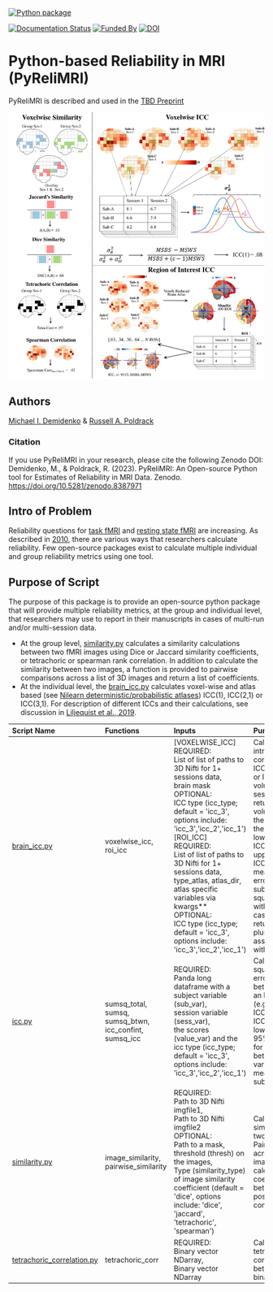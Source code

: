 [![Python package](https://github.com/demidenm/PyReliMRI/actions/workflows/python-package-conda.yml/badge.svg?style=plastic&logo=Python)](https://github.com/demidenm/PyReliMRI/actions/workflows/python-package-conda.yml) 

[![Documentation Status](https://readthedocs.org/projects/pyrelimri/badge/?version=latest&style=plastic)](https://pyrelimri.readthedocs.io/en/latest/?badge=latest&style=plastic)
[![Funded By](https://img.shields.io/badge/NIDA-F32%20DA055334--01A1-yellowgreen?style=plastic)](https://reporter.nih.gov/project-details/10525501)
[![DOI](https://zenodo.org/badge/576430868.svg)](https://zenodo.org/badge/latestdoi/576430868)

# Python-based Reliability in MRI (PyReliMRI)

PyReliMRI is described and used in the [TBD Preprint](https://www.doi.org)

![PyReliMRI Features](/docs/img_png/pyrelimri_fig.png)
## Authors

[Michael I. Demidenko](https://orcid.org/0000-0001-9270-0124) & [Russell A. Poldrack](https://orcid.org/0000-0001-6755-0259)

### Citation

If you use PyReliMRI in your research, please cite the following Zenodo DOI:
Demidenko, M., & Poldrack, R. (2023). PyReliMRI: An Open-source Python tool for Estimates of Reliability in MRI Data. Zenodo. https://doi.org/10.5281/zenodo.8387971

## Intro of Problem

Reliability questions for [task fMRI](https://www.doi.org/10.1177/0956797620916786) and [resting state fMRI](https://www.doi.org/10.1016/j.neuroimage.2019.116157) are increasing. As described in [2010](https://www.doi.org/10.1111/j.1749-6632.2010.05446.x), there are various ways that researchers calculate reliability. Few open-source packages exist to calculate multiple individual and group reliability metrics using one tool.

## Purpose of Script

The purpose of this package is to provide an open-source python package that will provide multiple reliability metrics, at the group and individual level, that researchers may use to report in their manuscripts in cases of multi-run and/or multi-session data.
 - At the group level, [similarity.py](/pyrelimri/similarity.py) calculates a similarity calculations between two fMRI images using Dice or Jaccard similarity coefficients, or tetrachoric or spearman rank correlation. In addition to calculate the similarity between two images, a function is provided to pairwise comparisons across a list of 3D images and return a list of coefficients.
 - At the individual level, the [brain_icc.py](/pyrelimri/brain_icc.py) calculates voxel-wise and atlas based (see [Nilearn deterministic/probabilistic atlases](https://nilearn.github.io/dev/modules/datasets.html#atlases)) ICC(1), ICC(2,1) or ICC(3,1). For description of different ICCs and their calculations, see discussion in [Liljequist et al., 2019](https://www.doi.org/10.1371/journal.pone.0219854).


| **Script Name**                                                          | **Functions**                                                      | **Inputs**                                                                                                                                                                                                                                                                                                                                                                                                                                                                                                           | **Purpose**                                                                                                                                                                                                                         |
|:-------------------------------------------------------------------------|:-------------------------------------------------------------------|:---------------------------------------------------------------------------------------------------------------------------------------------------------------------------------------------------------------------------------------------------------------------------------------------------------------------------------------------------------------------------------------------------------------------------------------------------------------------------------------------------------------------|:------------------------------------------------------------------------------------------------------------------------------------------------------------------------------------------------------------------------------------|
| [brain_icc.py](/pyrelimri/brain_icc.py)                                  | voxelwise_icc, roi_icc                                             | [VOXELWISE_ICC] REQUIRED:<br>List of list of paths to 3D Nifti for 1+ sessions data,<br>brain mask<br>OPTIONAL:<br>ICC type (icc_type; default = 'icc_3', options include: 'icc_3','icc_2','icc_1') [ROI_ICC] REQUIRED:<br>List of list of paths to 3D Nifti for 1+ sessions data,<br>type_atlas, atlas_dir, atlas specific variables via kwargs** <br>OPTIONAL:<br> ICC type (icc_type; default = 'icc_3', options include: 'icc_3','icc_2','icc_1') | Calculate the intraclass correlation (e.g., ICC(1), ICC(2,1), or ICC(3,1) for 3D volumes across 1+ sessions, returning five 3D volumes reflecting the ICC estimate, the 95% lowerbound for ICC estimate, 95% upperbound for ICC estimate, mean squared error between subjects, mean squared error within subjects. In case of ROI icc, returns atlas labels plus array five association arrays with estimates. |
| [icc.py](/pyrelimri/icc.py)                                         | sumsq_total,<br>sumsq,<br>sumsq_btwn,<br>icc_confint,<br>sumsq_icc | REQUIRED:<br>Panda long dataframe with a subject variable (sub_var),<br>session variable (sess_var),<br>the scores (value_var) and the icc type (icc_type; default = 'icc_3', options include: 'icc_3','icc_2','icc_1')                                                                                                                                                                                                                                                                                              | Calculates sum of squares total, error, within and between to return an ICC estimate (e.g., ICC(1), ICC(2,1), or ICC(3,1), 95% lowerbound and 95% upperbound for ICC, mean between subject variance and mean within-subject variance |
| [similarity.py](/pyrelimri/similarity.py)                           | image_similarity,<br>pairwise_similarity                           | REQUIRED:<br>Path to 3D Nifti imgfile1,<br>Path to 3D Nifti imgfile2 <br>OPTIONAL:<br>Path to a mask,<br>threshold (thresh) on the images,<br>Type (similarity_type) of image similarity coefficient (default = 'dice', options include: 'dice', 'jaccard', 'tetrachoric', 'spearman')                                                                                                                                                                                                                               | Calculate the similarity between two images. Pairwise_similarity: across multiple image pairs calculate similarity coefficient between all possible combinations.                                                                   |
| [tetrachoric_correlation.py](/pyrelimri/tetrachoric_correlation.py) | tetrachoric_corr                                                   | REQUIRED:<br>Binary vector NDarray,<br>Binary vector NDarray                                                                                                                                                                                                                                                                                                                                                                                                                                                         | Calculate the tetrachoric correlation between two binary vectors.                                                                                                                                                                   |
